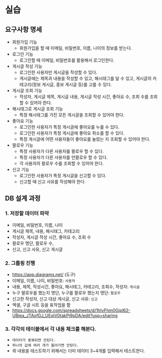 # 실습

## 요구사항 명세

- 회원가입 기능
  - 회원가입을 할 때 이메일, 비밀번호, 이름, 나이의 정보를 받는다.
- 로그인 기능
  - 로그인할 때 이메일, 비밀번호를 활용해서 로그인한다.
- 게시글 작성 기능
  - 로그인한 사용자만 게시글을 작성할 수 있다.
  - 게시글에는 제목과 내용을 작성할 수 있고, 해시태그를 달 수 있고, 게시글의 카테고리(정보 게시글, 홍보 게시글 등)를 고를 수 있다.
- 게시글 조회 기능
  - 작성자, 게시글 제목, 게시글 내용, 게시글 작성 시간, 좋아요 수, 조회 수를 조회할 수 있어야 한다.
- 해시태그로 게시글 조회 기능
  - 특정 해시태그를 가진 모든 게시글을 조회할 수 있어야 한다.
- 좋아요 기능
  - 로그인한 사용자가 특정 게시글에 좋아요를 누를 수 있다.
  - 로그인한 사용자가 특정 게시글에 좋아요 취소를 할 수 있다.
  - 특정 게시글에 어떤 사용자들이 좋아요를 눌렀는 지 조회할 수 있어야 한다.
- 팔로우 기능
  - 특정 사용자가 다른 사용자를 팔로우 할 수 있다.
  - 특정 사용자가 다른 사용자를 언팔로우 할 수 있다.
  - 각 사용자의 팔로우 수를 조회할 수 있어야 한다.
- 신고 기능
  - 로그인한 사용자가 특정 게시글을 신고할 수 있다.
  - 신고할 때 신고 사유를 작성해야 한다.

## DB 설계 과정

### 1. 저장할 데이터 파악

- 이메일, 비밀번호, 이름, 나이
- 게시글 제목, 내용, 해시태그, 카테고리
- 작성자, 게시글 작성 시간, 좋아요 수, 조회 수
- 팔로우 명단, 팔로우 수,
- 신고, 신고 사유, 신고 게시글

### 2. 그룹핑 진행

- https://app.diagrams.net/ (도구)
- 이메일, 이름, 나이, 비밀번호: `사용자`
- 내용, 제목, 작성시간, 좋아요, 해시태그, 카테고리, 조회수, 작성자: `게시글`
- 누구 팔로우를 했는지 명단, 누구를 팔로우 했는지 명단: `팔로우`
- 신고한 작성자, 신고 대상 게시글, 신고 사유: `신고`
- 엑셀, 구글 시트 등을 표작업을 함
- https://docs.google.com/spreadsheets/d/1hIvFhm0Gipl62-UBiea_JTAxfGJ_UEqiV0takPj9pDA/edit?usp=sharing

### 3. 각각의 테이블에서 각 내용 체크를 해본다.

- `데이터가 중복되면 안된다.`
- `하나의 값에 여러 개가 들어가면 안된다.`
- 위 내용을 테스트하기 위해서는 더미 테이터 3~4개를 입력해서 테스트한다.
